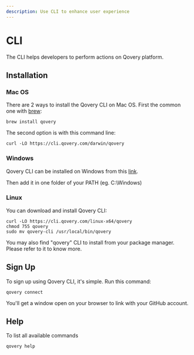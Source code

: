 ```yaml
---
description: Use CLI to enhance user experience
---
```


# CLI

The CLI helps developers to perform actions on Qovery platform.

## Installation

### Mac OS

There are 2 ways to install the Qovery CLI on Mac OS. First the common one with [brew](https://brew.sh/):

```text
brew install qovery
```

The second option is with this command line:

```text
curl -LO https://cli.qovery.com/darwin/qovery
```

### Windows

Qovery CLI can be installed on Windows from this [link](https://cli.qovery.com/windows/qovery).

Then add it in one folder of your PATH \(eg. C:\Windows\)

### Linux

You can download and install Qovery CLI:

```text
curl -LO https://cli.qovery.com/linux-x64/qovery
chmod 755 qovery
sudo mv qovery-cli /usr/local/bin/qovery
```

You may also find "qovery" CLI to install from your package manager. Please refer to it to know more.

## Sign Up

To sign up using Qovery CLI, it's simple. Run this command:

```text
qovery connect
```

You'll get a window open on your browser to link with your GitHub account.

## Help

To list all available commands

```text
qovery help
```

